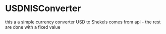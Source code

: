 # USDNISConverter
this a a simple currency converter
USD to Shekels comes from api - the rest are done with a fixed value
